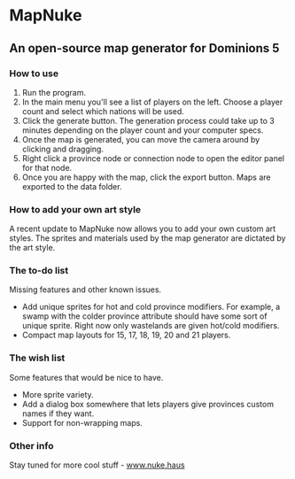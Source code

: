 # MapNuke
## An open-source map generator for Dominions 5

### How to use

1. Run the program.
2. In the main menu you'll see a list of players on the left. Choose a player count and select which nations will be used.
3. Click the generate button. The generation process could take up to 3 minutes depending on the player count and your computer specs.
4. Once the map is generated, you can move the camera around by clicking and dragging.
5. Right click a province node or connection node to open the editor panel for that node.
6. Once you are happy with the map, click the export button. Maps are exported to the data folder.

### How to add your own art style

A recent update to MapNuke now allows you to add your own custom art styles. The sprites and materials used by the map generator are dictated by the art style.

### The to-do list

Missing features and other known issues.

- Add unique sprites for hot and cold province modifiers. For example, a swamp with the colder province attribute should have some sort of unique sprite. Right now only wastelands are given hot/cold modifiers.
- Compact map layouts for 15, 17, 18, 19, 20 and 21 players.

### The wish list

Some features that would be nice to have.

- More sprite variety.
- Add a dialog box somewhere that lets players give provinces custom names if they want.
- Support for non-wrapping maps.

### Other info

Stay tuned for more cool stuff - www.nuke.haus
